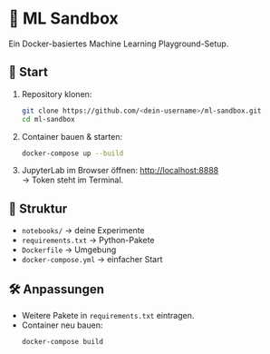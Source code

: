# 🧪 ML Sandbox

Ein Docker-basiertes Machine Learning Playground-Setup.

## 🚀 Start

1. Repository klonen:
   ```bash
   git clone https://github.com/<dein-username>/ml-sandbox.git
   cd ml-sandbox
   ```

2. Container bauen & starten:
   ```bash
   docker-compose up --build
   ```

3. JupyterLab im Browser öffnen:
   [http://localhost:8888](http://localhost:8888)  
   → Token steht im Terminal.

## 📂 Struktur
- `notebooks/` → deine Experimente
- `requirements.txt` → Python-Pakete
- `Dockerfile` → Umgebung
- `docker-compose.yml` → einfacher Start

## 🛠 Anpassungen
- Weitere Pakete in `requirements.txt` eintragen.
- Container neu bauen:  
  ```bash
  docker-compose build
  ```
